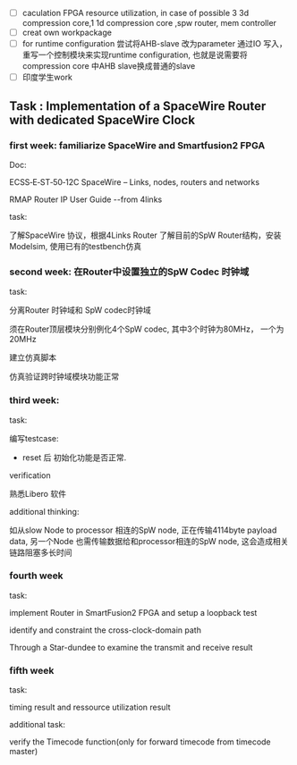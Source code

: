 * [ ]  caculation FPGA resource utilization, in case of possible 3 3d compression core,1 1d compression core ,spw router, mem controller
* [ ]  creat own workpackage
* [ ]  for runtime configuration 尝试将AHB-slave  改为parameter 通过IO 写入，重写一个控制模块来实现runtime configuration, 也就是说需要将compression core 中AHB slave换成普通的slave
* [ ]  印度学生work

## Task : Implementation of a SpaceWire Router with dedicated SpaceWire Clock

### first week: familiarize SpaceWire and Smartfusion2 FPGA

Doc:

ECSS‐E‐ST‐50‐12C SpaceWire – Links, nodes, routers  and networks

RMAP Router IP User Guide --from 4links

task:

了解SpaceWire 协议，根据4Links Router 了解目前的SpW Router结构，安装Modelsim, 使用已有的testbench仿真

### second week: 在Router中设置独立的SpW Codec 时钟域

task:

分离Router 时钟域和 SpW codec时钟域

须在Router顶层模块分别例化4个SpW codec, 其中3个时钟为80MHz， 一个为20MHz

建立仿真脚本

仿真验证跨时钟域模块功能正常

### third week:

task:

编写testcase:

* reset 后 初始化功能是否正常.

verification

熟悉Libero 软件

additional thinking:

如从slow Node to processor 相连的SpW node, 正在传输4114byte payload data, 另一个Node 也需传输数据给和processor相连的SpW node, 这会造成相关链路阻塞多长时间

### fourth week

task:

implement Router in SmartFusion2 FPGA and setup a loopback test

identify and constraint the cross-clock-domain path

Through a Star-dundee to examine the transmit and receive result

### fifth week

task:

timing result and ressource utilization result

additional task:

verify the Timecode function(only for forward timecode from timecode master)
